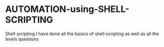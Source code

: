 # AUTOMATION-using-SHELL-SCRIPTING
Shell scripting
I have done all the basics of shell scripting as well as all the levels questions
